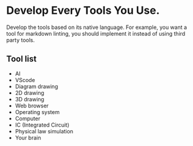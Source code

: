 # Develop Every Tools You Use.
Develop the tools based on its native language.
For example, you want a tool for markdown linting, you should implement it instead of using third party tools.
## Tool list
- AI
- VScode
- Diagram drawing
- 2D drawing
- 3D drawing
- Web browser
- Operating system
- Computer
- IC (Integrated Circuit)
- Physical law simulation
- Your brain